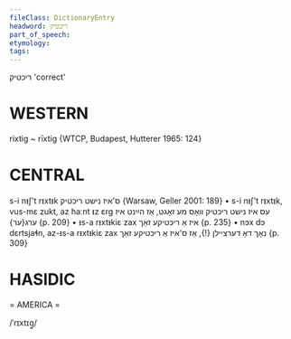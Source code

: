 ```yaml
---
fileClass: DictionaryEntry
headword: ריכטיק
part_of_speech: 
etymology: 
tags: 
---
```

ריכטיק
'correct'

WESTERN
========

rixtig ~ rīxtig {WTCP, Budapest, Hutterer 1965: 124}

CENTRAL
========

s-i nᵻʃ't rᵻxtᵻk ס'איז נישט ריכטיק {Warsaw, Geller 2001: 189}
	•	s-i nᵻʃ't rᵻxtᵻk, vus-mɛ zukt, az haːnt ᵻz ɛrg עס איז נישט ריכטיק וואָס מע זאָגט, אַז הײַנט איז ערג{ער} {p. 209}
	•	ᵻs-a rᵻxtᵻkiɛ zax איז אַ ריכטיקע זאַך {p. 235}
	•	nɔx dɔ dɛrtsjaɬn, az-ᵻs-a rᵻxtᵻkiɛ zax נאָך דאָ דערציילן {!}, אַז ס'איז אַ ריכטיקע זאַך {p. 309}

HASIDIC
=======
= AMERICA = 

/ˈrɪxtɪg̥/